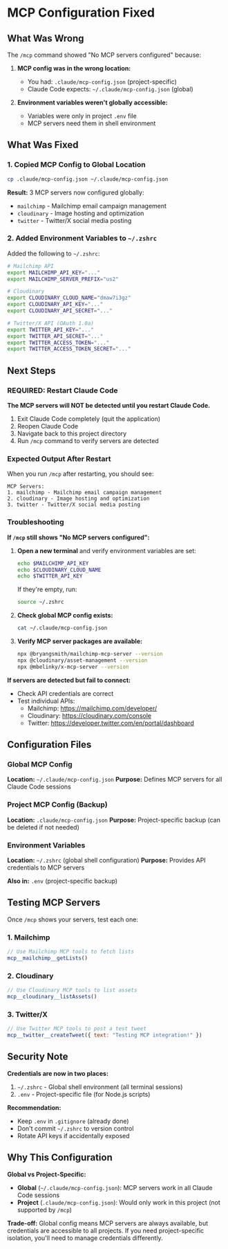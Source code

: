 # MCP Configuration Fixed

## What Was Wrong

The `/mcp` command showed "No MCP servers configured" because:

1. **MCP config was in the wrong location:**
   - You had: `.claude/mcp-config.json` (project-specific)
   - Claude Code expects: `~/.claude/mcp-config.json` (global)

2. **Environment variables weren't globally accessible:**
   - Variables were only in project `.env` file
   - MCP servers need them in shell environment

## What Was Fixed

### 1. Copied MCP Config to Global Location
```bash
cp .claude/mcp-config.json ~/.claude/mcp-config.json
```

**Result:** 3 MCP servers now configured globally:
- `mailchimp` - Mailchimp email campaign management
- `cloudinary` - Image hosting and optimization
- `twitter` - Twitter/X social media posting

### 2. Added Environment Variables to `~/.zshrc`

Added the following to `~/.zshrc`:
```bash
# Mailchimp API
export MAILCHIMP_API_KEY="..."
export MAILCHIMP_SERVER_PREFIX="us2"

# Cloudinary
export CLOUDINARY_CLOUD_NAME="dmaw7i3gz"
export CLOUDINARY_API_KEY="..."
export CLOUDINARY_API_SECRET="..."

# Twitter/X API (OAuth 1.0a)
export TWITTER_API_KEY="..."
export TWITTER_API_SECRET="..."
export TWITTER_ACCESS_TOKEN="..."
export TWITTER_ACCESS_TOKEN_SECRET="..."
```

## Next Steps

### REQUIRED: Restart Claude Code

**The MCP servers will NOT be detected until you restart Claude Code.**

1. Exit Claude Code completely (quit the application)
2. Reopen Claude Code
3. Navigate back to this project directory
4. Run `/mcp` command to verify servers are detected

### Expected Output After Restart

When you run `/mcp` after restarting, you should see:

```
MCP Servers:
1. mailchimp - Mailchimp email campaign management
2. cloudinary - Image hosting and optimization
3. twitter - Twitter/X social media posting
```

### Troubleshooting

**If `/mcp` still shows "No MCP servers configured":**

1. **Open a new terminal** and verify environment variables are set:
   ```bash
   echo $MAILCHIMP_API_KEY
   echo $CLOUDINARY_CLOUD_NAME
   echo $TWITTER_API_KEY
   ```

   If they're empty, run:
   ```bash
   source ~/.zshrc
   ```

2. **Check global MCP config exists:**
   ```bash
   cat ~/.claude/mcp-config.json
   ```

3. **Verify MCP server packages are available:**
   ```bash
   npx @bryangsmith/mailchimp-mcp-server --version
   npx @cloudinary/asset-management --version
   npx @mbelinky/x-mcp-server --version
   ```

**If servers are detected but fail to connect:**
- Check API credentials are correct
- Test individual APIs:
  - Mailchimp: https://mailchimp.com/developer/
  - Cloudinary: https://cloudinary.com/console
  - Twitter: https://developer.twitter.com/en/portal/dashboard

## Configuration Files

### Global MCP Config
**Location:** `~/.claude/mcp-config.json`
**Purpose:** Defines MCP servers for all Claude Code sessions

### Project MCP Config (Backup)
**Location:** `.claude/mcp-config.json`
**Purpose:** Project-specific backup (can be deleted if not needed)

### Environment Variables
**Location:** `~/.zshrc` (global shell configuration)
**Purpose:** Provides API credentials to MCP servers

**Also in:** `.env` (project-specific backup)

## Testing MCP Servers

Once `/mcp` shows your servers, test each one:

### 1. Mailchimp
```javascript
// Use Mailchimp MCP tools to fetch lists
mcp__mailchimp__getLists()
```

### 2. Cloudinary
```javascript
// Use Cloudinary MCP tools to list assets
mcp__cloudinary__listAssets()
```

### 3. Twitter/X
```javascript
// Use Twitter MCP tools to post a test tweet
mcp__twitter__createTweet({ text: "Testing MCP integration!" })
```

## Security Note

**Credentials are now in two places:**
1. `~/.zshrc` - Global shell environment (all terminal sessions)
2. `.env` - Project-specific file (for Node.js scripts)

**Recommendation:**
- Keep `.env` in `.gitignore` (already done)
- Don't commit `~/.zshrc` to version control
- Rotate API keys if accidentally exposed

## Why This Configuration

**Global vs Project-Specific:**
- **Global** (`~/.claude/mcp-config.json`): MCP servers work in all Claude Code sessions
- **Project** (`.claude/mcp-config.json`): Would only work in this project (not supported by `/mcp`)

**Trade-off:** Global config means MCP servers are always available, but credentials are accessible to all projects. If you need project-specific isolation, you'll need to manage credentials differently.
